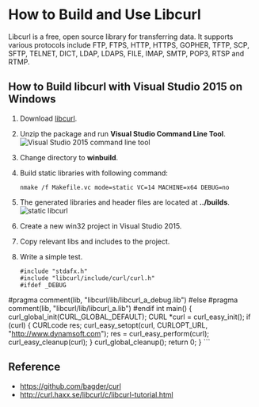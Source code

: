 # How to Build and Use Libcurl
Libcurl is a free, open source library for transferring data. It supports various protocols include FTP, FTPS, HTTP, HTTPS, GOPHER, TFTP, SCP, SFTP, TELNET, DICT, LDAP, LDAPS, FILE, IMAP, SMTP, POP3, RTSP and RTMP.

How to Build libcurl with Visual Studio 2015 on Windows
-------------------------------------------------------
1. Download [libcurl][1].
2. Unzip the package and run **Visual Studio Command Line Tool**.
![Visual Studio 2015 command line tool](http://www.codepool.biz/wp-content/uploads/2015/11/vs_command_line.png)
3. Change directory to **winbuild**.
4. Build static libraries with following command:

   ```
   nmake /f Makefile.vc mode=static VC=14 MACHINE=x64 DEBUG=no
   ```
5. The generated libraries and header files are located at **../builds**.
![static libcurl](http://www.codepool.biz/wp-content/uploads/2015/11/libcurl_build.png)
6. Create a new win32 project in Visual Studio 2015.
7. Copy relevant libs and includes to the project.
8. Write a simple test.

    ```
    #include "stdafx.h"
    #include "libcurl/include/curl/curl.h"
    #ifdef _DEBUG
#pragma comment(lib, "libcurl/lib/libcurl_a_debug.lib")
#else
#pragma comment(lib, "libcurl/lib/libcurl_a.lib")
#endif
int main()
{
	curl_global_init(CURL_GLOBAL_DEFAULT);
	CURL *curl = curl_easy_init();
	if (curl) {
		CURLcode res;
		curl_easy_setopt(curl, CURLOPT_URL, "http://www.dynamsoft.com");
		res = curl_easy_perform(curl);
		curl_easy_cleanup(curl);
	}
	curl_global_cleanup();
    return 0;
}
    ```

Reference
---------
* https://github.com/bagder/curl
* http://curl.haxx.se/libcurl/c/libcurl-tutorial.html

[1]:http://curl.haxx.se/download.html
